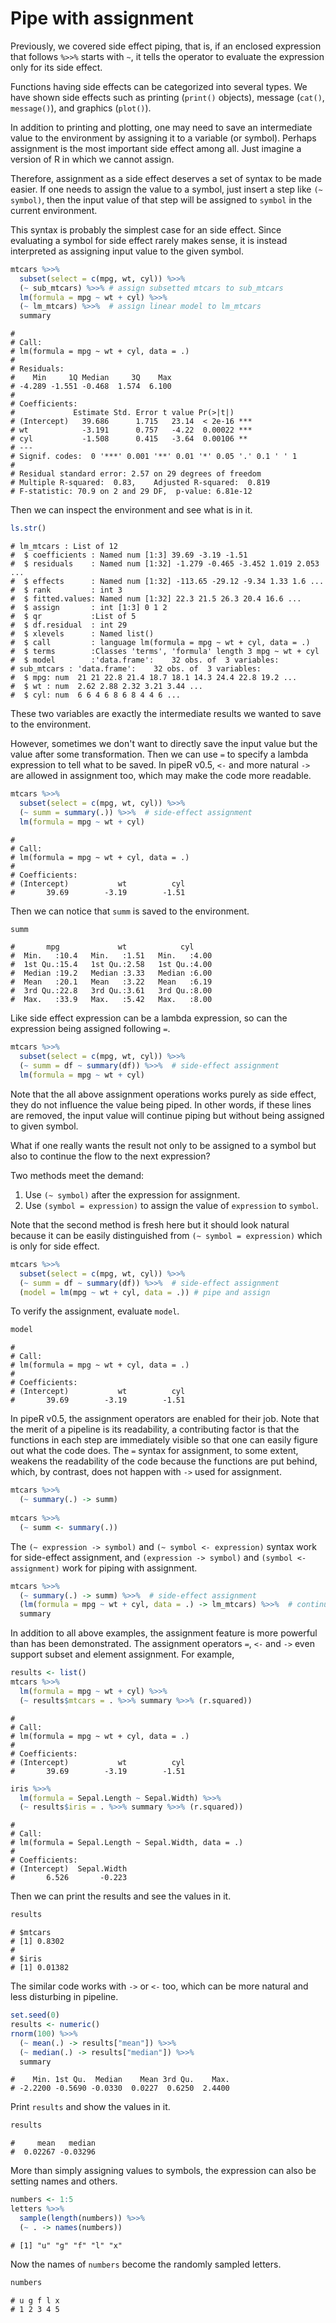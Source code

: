 

# Pipe with assignment

Previously, we covered side effect piping, that is, if an enclosed expression that follows `%>>%` starts with `~`, it tells the operator to evaluate the expression only for its side effect.

Functions having side effects can be categorized into several types. We have shown side effects such as printing (`print()` objects), message (`cat()`, `message()`), and graphics (`plot()`).

In addition to printing and plotting, one may need to save an intermediate value to the environment by assigning it to a variable (or symbol). Perhaps assignment is the most important side effect among all. Just imagine a version of R in which we cannot assign.

Therefore, assignment as a side effect deserves a set of syntax to be made easier. If one needs to assign the value to a symbol, just insert a step like `(~ symbol)`, then the input value of that step will be assigned to `symbol` in the current environment. 

This syntax is probably the simplest case for an side effect. Since evaluating a symbol for side effect rarely makes sense, it is instead interpreted as assigning input value to the given symbol.


```r
mtcars %>>%
  subset(select = c(mpg, wt, cyl)) %>>%
  (~ sub_mtcars) %>>% # assign subsetted mtcars to sub_mtcars
  lm(formula = mpg ~ wt + cyl) %>>%
  (~ lm_mtcars) %>>%  # assign linear model to lm_mtcars
  summary
```

```
# 
# Call:
# lm(formula = mpg ~ wt + cyl, data = .)
# 
# Residuals:
#    Min     1Q Median     3Q    Max 
# -4.289 -1.551 -0.468  1.574  6.100 
# 
# Coefficients:
#             Estimate Std. Error t value Pr(>|t|)    
# (Intercept)   39.686      1.715   23.14  < 2e-16 ***
# wt            -3.191      0.757   -4.22  0.00022 ***
# cyl           -1.508      0.415   -3.64  0.00106 ** 
# ---
# Signif. codes:  0 '***' 0.001 '**' 0.01 '*' 0.05 '.' 0.1 ' ' 1
# 
# Residual standard error: 2.57 on 29 degrees of freedom
# Multiple R-squared:  0.83,	Adjusted R-squared:  0.819 
# F-statistic: 70.9 on 2 and 29 DF,  p-value: 6.81e-12
```

Then we can inspect the environment and see what is in it.


```r
ls.str()
```

```
# lm_mtcars : List of 12
#  $ coefficients : Named num [1:3] 39.69 -3.19 -1.51
#  $ residuals    : Named num [1:32] -1.279 -0.465 -3.452 1.019 2.053 ...
#  $ effects      : Named num [1:32] -113.65 -29.12 -9.34 1.33 1.6 ...
#  $ rank         : int 3
#  $ fitted.values: Named num [1:32] 22.3 21.5 26.3 20.4 16.6 ...
#  $ assign       : int [1:3] 0 1 2
#  $ qr           :List of 5
#  $ df.residual  : int 29
#  $ xlevels      : Named list()
#  $ call         : language lm(formula = mpg ~ wt + cyl, data = .)
#  $ terms        :Classes 'terms', 'formula' length 3 mpg ~ wt + cyl
#  $ model        :'data.frame':	32 obs. of  3 variables:
# sub_mtcars : 'data.frame':	32 obs. of  3 variables:
#  $ mpg: num  21 21 22.8 21.4 18.7 18.1 14.3 24.4 22.8 19.2 ...
#  $ wt : num  2.62 2.88 2.32 3.21 3.44 ...
#  $ cyl: num  6 6 4 6 8 6 8 4 4 6 ...
```

These two variables are exactly the intermediate results we wanted to save to the environment.

However, sometimes we don't want to directly save the input value but the value after some transformation. Then we can use `=` to specify a lambda expression to tell what to be saved. In pipeR v0.5, `<-` and more natural `->` are allowed in assignment too, which may make the code more readable.


```r
mtcars %>>%
  subset(select = c(mpg, wt, cyl)) %>>%
  (~ summ = summary(.)) %>>%  # side-effect assignment
  lm(formula = mpg ~ wt + cyl)
```

```
# 
# Call:
# lm(formula = mpg ~ wt + cyl, data = .)
# 
# Coefficients:
# (Intercept)           wt          cyl  
#       39.69        -3.19        -1.51
```

Then we can notice that `summ` is saved to the environment.


```r
summ
```

```
#       mpg             wt            cyl      
#  Min.   :10.4   Min.   :1.51   Min.   :4.00  
#  1st Qu.:15.4   1st Qu.:2.58   1st Qu.:4.00  
#  Median :19.2   Median :3.33   Median :6.00  
#  Mean   :20.1   Mean   :3.22   Mean   :6.19  
#  3rd Qu.:22.8   3rd Qu.:3.61   3rd Qu.:8.00  
#  Max.   :33.9   Max.   :5.42   Max.   :8.00
```

Like side effect expression can be a lambda expression, so can the expression being assigned following `=`.

```r
mtcars %>>%
  subset(select = c(mpg, wt, cyl)) %>>%
  (~ summ = df ~ summary(df)) %>>%  # side-effect assignment
  lm(formula = mpg ~ wt + cyl)
```

Note that the all above assignment operations works purely as side effect, they do not influence the value being piped. In other words, if these lines are removed, the input value will continue piping but without being assigned to given symbol.

What if one really wants the result not only to be assigned to a symbol but also to continue the flow to the next expression?

Two methods meet the demand:

1. Use `(~ symbol)` after the expression for assignment.
2. Use `(symbol = expression)` to assign the value of `expression` to `symbol`.

Note that the second method is fresh here but it should look natural because it can be easily distinguished from `(~ symbol = expression)` which is only for side effect.


```r
mtcars %>>%
  subset(select = c(mpg, wt, cyl)) %>>%
  (~ summ = df ~ summary(df)) %>>%  # side-effect assignment
  (model = lm(mpg ~ wt + cyl, data = .)) # pipe and assign
```

To verify the assignment, evaluate `model`.


```r
model
```

```
# 
# Call:
# lm(formula = mpg ~ wt + cyl, data = .)
# 
# Coefficients:
# (Intercept)           wt          cyl  
#       39.69        -3.19        -1.51
```

In pipeR v0.5, the assignment operators are enabled for their job. Note that the merit of a pipeline is its readability, a contributing factor is that the functions in each step are immediately visible so that one can easily figure out what the code does. The `=` syntax for assignment, to some extent, weakens the readability of the code because the functions are put behind, which, by contrast, does not happen with `->` used for assignment.

```r
mtcars %>>%
  (~ summary(.) -> summ)
  
mtcars %>>%
  (~ summ <- summary(.))
```

The `(~ expression -> symbol)` and `(~ symbol <- expression)` syntax work for side-effect assignment, and `(expression -> symbol)` and `(symbol <- assignment)` work for piping with assignment.

```r
mtcars %>>%
  (~ summary(.) -> summ) %>>%  # side-effect assignment
  (lm(formula = mpg ~ wt + cyl, data = .) -> lm_mtcars) %>>%  # continue piping
  summary
```

In addition to all above examples, the assignment feature is more powerful than has been demonstrated. The assignment operators `=`, `<-` and `->` even support subset and element assignment. For example,


```r
results <- list()
mtcars %>>%
  lm(formula = mpg ~ wt + cyl) %>>%
  (~ results$mtcars = . %>>% summary %>>% (r.squared))
```

```
# 
# Call:
# lm(formula = mpg ~ wt + cyl, data = .)
# 
# Coefficients:
# (Intercept)           wt          cyl  
#       39.69        -3.19        -1.51
```

```r
iris %>>%
  lm(formula = Sepal.Length ~ Sepal.Width) %>>%
  (~ results$iris = . %>>% summary %>>% (r.squared))
```

```
# 
# Call:
# lm(formula = Sepal.Length ~ Sepal.Width, data = .)
# 
# Coefficients:
# (Intercept)  Sepal.Width  
#       6.526       -0.223
```

Then we can print the results and see the values in it.


```r
results
```

```
# $mtcars
# [1] 0.8302
# 
# $iris
# [1] 0.01382
```

The similar code works with `->` or `<-` too, which can be more natural and less disturbing in pipeline.


```r
set.seed(0)
results <- numeric()
rnorm(100) %>>%
  (~ mean(.) -> results["mean"]) %>>%
  (~ median(.) -> results["median"]) %>>%
  summary
```

```
#    Min. 1st Qu.  Median    Mean 3rd Qu.    Max. 
# -2.2200 -0.5690 -0.0330  0.0227  0.6250  2.4400
```

Print `results` and show the values in it.


```r
results
```

```
#     mean   median 
#  0.02267 -0.03296
```

More than simply assigning values to symbols, the expression can also be setting names and others.


```r
numbers <- 1:5
letters %>>%
  sample(length(numbers)) %>>%
  (~ . -> names(numbers))
```

```
# [1] "u" "g" "f" "l" "x"
```

Now the names of `numbers` become the randomly sampled letters.


```r
numbers
```

```
# u g f l x 
# 1 2 3 4 5
```
